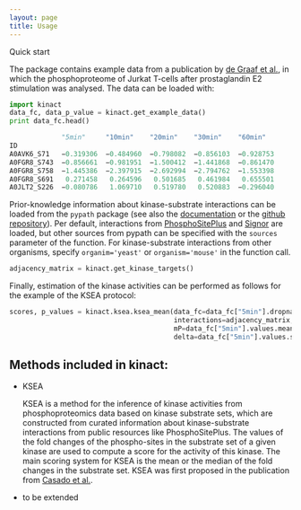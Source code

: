 ```yaml
---
layout: page
title: Usage
---
```


Quick start

The package contains example data from a publication by [de Graaf et al.](http://europepmc.org/abstract/MED/24850871), in which the phosphoproteome of Jurkat T-cells after prostaglandin E2 stimulation was analysed. The data can be loaded with:

```python
import kinact
data_fc, data_p_value = kinact.get_example_data()
print data_fc.head()

             "5min"     "10min"    "20min"    "30min"    "60min"
ID
A0AVK6_S71   −0.319306  −0.484960  −0.798082  −0.856103  −0.928753 
A0FGR8_S743  −0.856661  −0.981951  −1.500412  −1.441868  −0.861470 
A0FGR8_S758  −1.445386  −2.397915  −2.692994  −2.794762  −1.553398
A0FGR8_S691   0.271458   0.264596   0.501685   0.461984   0.655501 
A0JLT2_S226  −0.080786   1.069710   0.519780   0.520883  −0.296040
```

Prior-knowledge information about kinase-substrate interactions can be loaded from the `pypath` package (see also the [documentation](http://omnipathdb.org/) or the [github repository](https://github.com/saezlab/pypath)). Per default, interactions from [PhosphoSitePlus](http://www.phosphosite.org/) and [Signor](http://signor.uniroma2.it/) are loaded, but other sources from pypath can be specified with the `sources` parameter of the function. For kinase-substrate interactions from other organisms, specify `organim='yeast'` or `organism='mouse'` in the function call.

```python
adjacency_matrix = kinact.get_kinase_targets()
```

Finally, estimation of the kinase activities can be performed as follows for the example of the KSEA protocol:

```python
scores, p_values = kinact.ksea.ksea_mean(data_fc=data_fc["5min"].dropna(),
                                         interactions=adjacency_matrix,
                                         mP=data_fc["5min"].values.mean(),
                                         delta=data_fc["5min"].values.std())
```

## Methods included in kinact:

+ KSEA

   KSEA is a method for the inference of kinase activities from phosphoproteomics data based on kinase substrate sets, which are constructed from curated information about kinase-substrate interactions from public resources like PhosphoSitePlus. The values of the fold changes of the phospho-sites in the substrate set of a given kinase are used to compute a score for the activity of this kinase. The main scoring system for KSEA is the mean or the median of the fold changes in the substrate set. KSEA was first proposed in the publication from [Casado et al.](http://europepmc.org/abstract/MED/23532336).

+ to be extended
